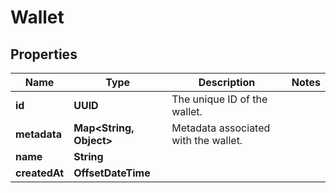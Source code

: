 

# Wallet


## Properties

| Name | Type | Description | Notes |
|------------ | ------------- | ------------- | -------------|
|**id** | **UUID** | The unique ID of the wallet. |  |
|**metadata** | **Map&lt;String, Object&gt;** | Metadata associated with the wallet. |  |
|**name** | **String** |  |  |
|**createdAt** | **OffsetDateTime** |  |  |



